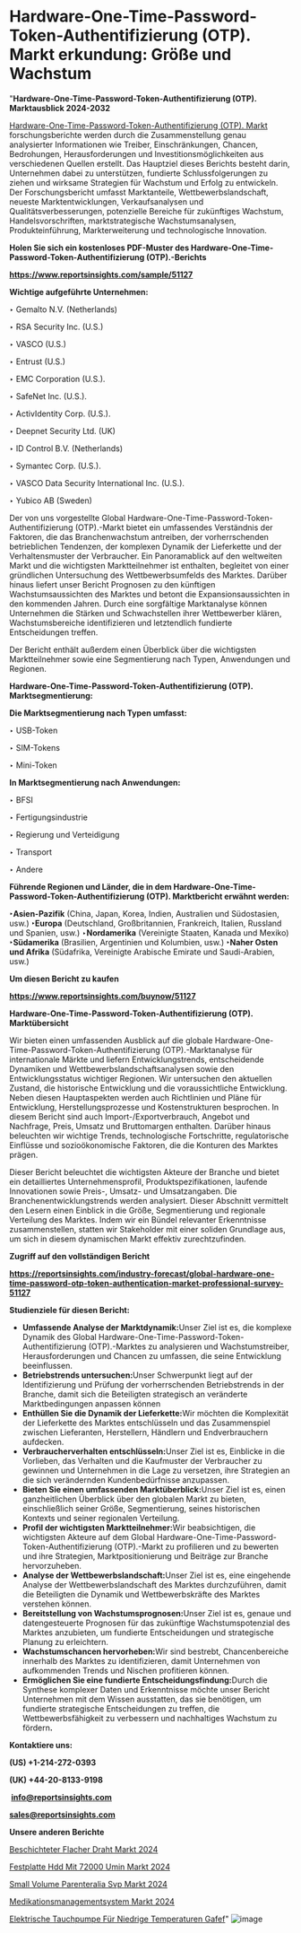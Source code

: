 # Hardware-One-Time-Password-Token-Authentifizierung (OTP). Markt erkundung: Größe und Wachstum

"<strong><b>Hardware-One-Time-Password-Token-Authentifizierung (OTP). Marktausblick 2024-2032</b></strong>

<a href=https://www.reportsinsights.com/sample/51127>Hardware-One-Time-Password-Token-Authentifizierung (OTP). Markt</a> forschungsberichte werden durch die Zusammenstellung genau analysierter Informationen wie Treiber, Einschränkungen, Chancen, Bedrohungen, Herausforderungen und Investitionsmöglichkeiten aus verschiedenen Quellen erstellt. Das Hauptziel dieses Berichts besteht darin, Unternehmen dabei zu unterstützen, fundierte Schlussfolgerungen zu ziehen und wirksame Strategien für Wachstum und Erfolg zu entwickeln. Der Forschungsbericht umfasst Marktanteile, Wettbewerbslandschaft, neueste Marktentwicklungen, Verkaufsanalysen und Qualitätsverbesserungen, potenzielle Bereiche für zukünftiges Wachstum, Handelsvorschriften, marktstrategische Wachstumsanalysen, Produkteinführung, Markterweiterung und technologische Innovation.

<strong><b>Holen Sie sich ein kostenloses PDF-Muster des Hardware-One-Time-Password-Token-Authentifizierung (OTP).-Berichts</b></strong>

<a href=https://www.reportsinsights.com/sample/51127><strong><u>https://www.reportsinsights.com/sample/51127</u></strong></a>

<strong>Wichtige aufgeführte Unternehmen:</strong>

‣ Gemalto N.V. (Netherlands)

‣ RSA Security Inc. (U.S.)

‣ VASCO (U.S.)

‣ Entrust (U.S.)

‣ EMC Corporation (U.S.).

‣ SafeNet Inc. (U.S.).

‣ ActivIdentity Corp. (U.S.).

‣ Deepnet Security Ltd. (UK)

‣ ID Control B.V. (Netherlands)

‣ Symantec Corp. (U.S.).

‣ VASCO Data Security International Inc. (U.S.).

‣ Yubico AB (Sweden)

Der von uns vorgestellte Global Hardware-One-Time-Password-Token-Authentifizierung (OTP).-Markt bietet ein umfassendes Verständnis der Faktoren, die das Branchenwachstum antreiben, der vorherrschenden betrieblichen Tendenzen, der komplexen Dynamik der Lieferkette und der Verhaltensmuster der Verbraucher. Ein Panoramablick auf den weltweiten Markt und die wichtigsten Marktteilnehmer ist enthalten, begleitet von einer gründlichen Untersuchung des Wettbewerbsumfelds des Marktes. Darüber hinaus liefert unser Bericht Prognosen zu den künftigen Wachstumsaussichten des Marktes und betont die Expansionsaussichten in den kommenden Jahren. Durch eine sorgfältige Marktanalyse können Unternehmen die Stärken und Schwachstellen ihrer Wettbewerber klären, Wachstumsbereiche identifizieren und letztendlich fundierte Entscheidungen treffen.

Der Bericht enthält außerdem einen Überblick über die wichtigsten Marktteilnehmer sowie eine Segmentierung nach Typen, Anwendungen und Regionen.

<strong>Hardware-One-Time-Password-Token-Authentifizierung (OTP). Marktsegmentierung:</strong>

<strong>Die Marktsegmentierung nach Typen umfasst:</strong>

‣ USB-Token

‣ SIM-Tokens

‣ Mini-Token

<strong>In Marktsegmentierung nach Anwendungen:</strong>

‣ BFSI

‣ Fertigungsindustrie

‣ Regierung und Verteidigung

‣ Transport

‣ Andere

<strong><b>Führende Regionen und Länder, die in dem Hardware-One-Time-Password-Token-Authentifizierung (OTP). Marktbericht erwähnt werden:</b></strong>

<strong><b>‣Asien-Pazifik</b></strong> (China, Japan, Korea, Indien, Australien und Südostasien, usw.)
<strong><b>‣Europa</b></strong> (Deutschland, Großbritannien, Frankreich, Italien, Russland und Spanien, usw.)
‣<strong><b>Nordamerika</b></strong> (Vereinigte Staaten, Kanada und Mexiko)
<strong><b>‣Südamerika</b></strong> (Brasilien, Argentinien und Kolumbien, usw.)
<strong><b>‣Naher Osten und Afrika</b></strong> (Südafrika, Vereinigte Arabische Emirate und Saudi-Arabien, usw.)

<strong>Um diesen Bericht zu kaufen</strong>

<a href=https://www.reportsinsights.com/buynow/51127><strong><u>https://www.reportsinsights.com/buynow/51127</u></strong></a>

<strong>Hardware-One-Time-Password-Token-Authentifizierung (OTP). Marktübersicht</strong>

Wir bieten einen umfassenden Ausblick auf die globale Hardware-One-Time-Password-Token-Authentifizierung (OTP).-Marktanalyse für internationale Märkte und liefern Entwicklungstrends, entscheidende Dynamiken und Wettbewerbslandschaftsanalysen sowie den Entwicklungsstatus wichtiger Regionen. Wir untersuchen den aktuellen Zustand, die historische Entwicklung und die voraussichtliche Entwicklung. Neben diesen Hauptaspekten werden auch Richtlinien und Pläne für Entwicklung, Herstellungsprozesse und Kostenstrukturen besprochen. In diesem Bericht sind auch Import-/Exportverbrauch, Angebot und Nachfrage, Preis, Umsatz und Bruttomargen enthalten. Darüber hinaus beleuchten wir wichtige Trends, technologische Fortschritte, regulatorische Einflüsse und sozioökonomische Faktoren, die die Konturen des Marktes prägen.

Dieser Bericht beleuchtet die wichtigsten Akteure der Branche und bietet ein detailliertes Unternehmensprofil, Produktspezifikationen, laufende Innovationen sowie Preis-, Umsatz- und Umsatzangaben. Die Branchenentwicklungstrends werden analysiert. Dieser Abschnitt vermittelt den Lesern einen Einblick in die Größe, Segmentierung und regionale Verteilung des Marktes. Indem wir ein Bündel relevanter Erkenntnisse zusammenstellen, statten wir Stakeholder mit einer soliden Grundlage aus, um sich in diesem dynamischen Markt effektiv zurechtzufinden.

<strong>Zugriff auf den vollständigen Bericht</strong>

<a href=https://reportsinsights.com/industry-forecast/global-hardware-one-time-password-otp-token-authentication-market-professional-survey-51127><strong>https://reportsinsights.com/industry-forecast/global-hardware-one-time-password-otp-token-authentication-market-professional-survey-51127</strong></a>

<strong>Studienziele für diesen Bericht:</strong>
<ul>
  <li><strong>Umfassende Analyse der Marktdynamik:</strong>Unser Ziel ist es, die komplexe Dynamik des Global Hardware-One-Time-Password-Token-Authentifizierung (OTP).-Marktes zu analysieren und Wachstumstreiber, Herausforderungen und Chancen zu umfassen, die seine Entwicklung beeinflussen.</li>
  <li><strong>Betriebstrends untersuchen:</strong>Unser Schwerpunkt liegt auf der Identifizierung und Prüfung der vorherrschenden Betriebstrends in der Branche, damit sich die Beteiligten strategisch an veränderte Marktbedingungen anpassen können</li>
  <li><strong>Enthüllen Sie die Dynamik der Lieferkette:</strong>Wir möchten die Komplexität der Lieferkette des Marktes entschlüsseln und das Zusammenspiel zwischen Lieferanten, Herstellern, Händlern und Endverbrauchern aufdecken.</li>
  <li><strong>Verbraucherverhalten entschlüsseln:</strong>Unser Ziel ist es, Einblicke in die Vorlieben, das Verhalten und die Kaufmuster der Verbraucher zu gewinnen und Unternehmen in die Lage zu versetzen, ihre Strategien an die sich verändernden Kundenbedürfnisse anzupassen.</li>
  <li><strong>Bieten Sie einen umfassenden Marktüberblick:</strong>Unser Ziel ist es, einen ganzheitlichen Überblick über den globalen Markt zu bieten, einschließlich seiner Größe, Segmentierung, seines historischen Kontexts und seiner regionalen Verteilung.</li>
  <li><strong>Profil der wichtigsten Marktteilnehmer:</strong>Wir beabsichtigen, die wichtigsten Akteure auf dem Global Hardware-One-Time-Password-Token-Authentifizierung (OTP).-Markt zu profilieren und zu bewerten und ihre Strategien, Marktpositionierung und Beiträge zur Branche hervorzuheben.</li>
  <li><strong>Analyse der Wettbewerbslandschaft:</strong>Unser Ziel ist es, eine eingehende Analyse der Wettbewerbslandschaft des Marktes durchzuführen, damit die Beteiligten die Dynamik und Wettbewerbskräfte des Marktes verstehen können.</li>
  <li><strong>Bereitstellung von Wachstumsprognosen:</strong>Unser Ziel ist es, genaue und datengesteuerte Prognosen für das zukünftige Wachstumspotenzial des Marktes anzubieten, um fundierte Entscheidungen und strategische Planung zu erleichtern.</li>
  <li><strong>Wachstumschancen hervorheben:</strong>Wir sind bestrebt, Chancenbereiche innerhalb des Marktes zu identifizieren, damit Unternehmen von aufkommenden Trends und Nischen profitieren können.</li>
  <li><strong>Ermöglichen Sie eine fundierte Entscheidungsfindung:</strong>Durch die Synthese komplexer Daten und Erkenntnisse möchte unser Bericht Unternehmen mit dem Wissen ausstatten, das sie benötigen, um fundierte strategische Entscheidungen zu treffen, die Wettbewerbsfähigkeit zu verbessern und nachhaltiges Wachstum zu fördern<strong>.</strong></li>
</ul>
<strong>Kontaktiere uns:</strong>

<strong>(US) +1-214-272-0393</strong>

<strong>(UK) +44-20-8133-9198</strong>

<strong> </strong><a href=info@reportsinsights.com><strong><u>info@reportsinsights.com</u></strong></a>

<a href=sales@reportsinsights.com><strong><u>sales@reportsinsights.com</u></strong></a>

<strong>Unsere anderen Berichte</strong>

<a href=https://de.linkedin.com/pulse/beschichteter-flacher-draht-markt-neuester-bericht-2gkzf/>Beschichteter Flacher Draht Markt 2024</a>

<a href=https://de.linkedin.com/pulse/festplatte-hdd-mit-72000-umin-markt-bis-2031-nh2pf/>Festplatte Hdd Mit 72000 Umin Markt 2024</a>

<a href=https://de.linkedin.com/pulse/small-volume-parenteralia-svp-markt-wachstum-gdwxf/>Small Volume Parenteralia Svp Markt 2024</a>

<a href=https://de.linkedin.com/pulse/medikationsmanagementsystem-markt-aktueller-gqwnf/>Medikationsmanagementsystem Markt 2024</a>

<a href=https://de.linkedin.com/pulse/elektrische-tauchpumpe-für-niedrige-temperaturen-gafef/>Elektrische Tauchpumpe Für Niedrige Temperaturen Gafef</a>"
![image](https://github.com/Jaayaachit/RItracker/assets/158452289/9926db91-454c-46bc-ac6d-9a727e0e98ee)
